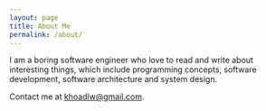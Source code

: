 ```yaml
---
layout: page
title: About Me
permalink: /about/
---
```


I am a boring software engineer who love to read and write about interesting things, which include programming concepts, software development, software architecture and system design.

Contact me at [khoadlw@gmail.com](mailto:khoadlw@gmail.com).
